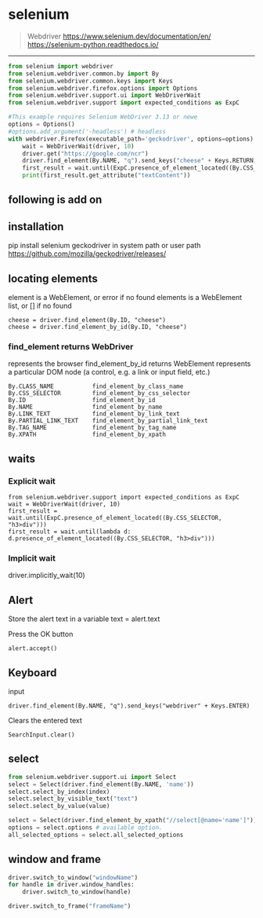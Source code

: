 # selenium
> Webdriver
> https://www.selenium.dev/documentation/en/
> https://selenium-python.readthedocs.io/

---

```python
from selenium import webdriver
from selenium.webdriver.common.by import By
from selenium.webdriver.common.keys import Keys
from selenium.webdriver.firefox.options import Options
from selenium.webdriver.support.ui import WebDriverWait
from selenium.webdriver.support import expected_conditions as ExpC

#This example requires Selenium WebDriver 3.13 or newe
options = Options()
#options.add_argument('-headless') # headless
with webdriver.Firefox(executable_path='geckodriver', options=options) as driver:
    wait = WebDriverWait(driver, 10)
    driver.get("https://google.com/ncr")
    driver.find_element(By.NAME, "q").send_keys("cheese" + Keys.RETURN)
    first_result = wait.until(ExpC.presence_of_element_located((By.CSS_SELECTOR, "h3>div")))
    print(first_result.get_attribute("textContent"))

```

## following is add on

## installation

pip install selenium
geckodriver in system path or user path
https://github.com/mozilla/geckodriver/releases/

## locating elements

element is a WebElement, or error if no found
elements is a WebElement list, or [] if no found

    cheese = driver.find_element(By.ID, "cheese")
    cheese = driver.find_element_by_id(By.ID, "cheese")

### find_element returns WebDriver
represents the browser
find_element_by_id returns WebElement
represents a particular DOM node 
(a control, e.g. a link or input field, etc.)

    By.CLASS_NAME           find_element_by_class_name
    By.CSS_SELECTOR         find_element_by_css_selector
    By.ID                   find_element_by_id
    By.NAME                 find_element_by_name
    By.LINK_TEXT            find_element_by_link_text
    By.PARTIAL_LINK_TEXT    find_element_by_partial_link_text
    By.TAG_NAME             find_element_by_tag_name
    By.XPATH                find_element_by_xpath

## waits

### Explicit wait

    from selenium.webdriver.support import expected_conditions as ExpC
    wait = WebDriverWait(driver, 10)
    first_result = wait.until(ExpC.presence_of_element_located((By.CSS_SELECTOR, "h3>div")))
    first_result = wait.until(lambda d: d.presence_of_element_located((By.CSS_SELECTOR, "h3>div")))

### Implicit wait

driver.implicitly_wait(10)

## Alert
Store the alert text in a variable
    text = alert.text

Press the OK button

    alert.accept()

## Keyboard
input

    driver.find_element(By.NAME, "q").send_keys("webdriver" + Keys.ENTER)

Clears the entered text

    SearchInput.clear()

## select

```python
from selenium.webdriver.support.ui import Select
select = Select(driver.find_element(By.NAME, 'name'))
select.select_by_index(index)
select.select_by_visible_text("text")
select.select_by_value(value)

select = Select(driver.find_element_by_xpath("//select[@name='name']"))
options = select.options # available option.
all_selected_options = select.all_selected_options
```

## window and frame
```python
driver.switch_to_window("windowName")
for handle in driver.window_handles:
    driver.switch_to_window(handle)

driver.switch_to_frame("frameName")
```